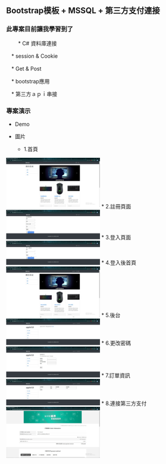 ## Bootstrap模板 + MSSQL + 第三方支付連接

### 此專案目前讓我學習到了
　
　* C# 資料庫連接

　* session & Cookie 

　* Get & Post

　* bootstrap應用

　* 第三方ａｐｉ串接



### 專案演示 

  * Demo


  * 圖片

    * 1.首頁

<img src="https://github.com/z83520/TestWeb/blob/main/jpg/%E9%A6%96%E9%A0%81.jpg" width="50%">
    * 2.註冊頁面 

<img src="https://github.com/z83520/TestWeb/blob/main/jpg/%E8%A8%BB%E5%86%8A.jpg" width="50%">
    * 3.登入頁面

<img src="https://github.com/z83520/TestWeb/blob/main/jpg/%E7%99%BB%E5%85%A5.jpg" width="50%">
    * 4.登入後首頁

<img src="https://github.com/z83520/TestWeb/blob/main/jpg/%E7%99%BB%E5%85%A5%E5%BE%8C%E9%A6%96%E9%A0%81.jpg" width="50%"> 
    * 5.後台

<img src="https://github.com/z83520/TestWeb/blob/main/jpg/%E5%BE%8C%E8%87%BA.jpg" width="50%">
    * 6.更改密碼

<img src="https://github.com/z83520/TestWeb/blob/main/jpg/%E5%AF%86%E7%A2%BC%E4%BF%AE%E6%94%B9.jpg" width="50%">
    * 7.訂單資訊

<img src="https://github.com/z83520/TestWeb/blob/main/jpg/%E8%A8%82%E5%96%AE.jpg" width="50%">
    * 8.連接第三方支付

<img src="https://github.com/z83520/TestWeb/blob/main/jpg/%E7%B6%A0%E7%95%8C.jpg" width="50%">

